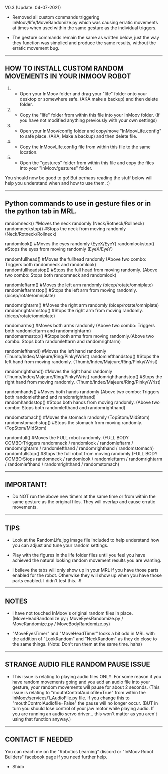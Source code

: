 V0.3 (Update: 04-07-2021)
- Removed all custom commands triggering InMoov/life/MoveRandomize.py which was causing erratic movements at times when used within the same gesture as the individual triggers.

- The gesture commands remain the same as written below, just the way they function was simplied and produce the same results, without the erratic movement bug.  
-----------------------------------------------------------
HOW TO INSTALL CUSTOM RANDOM MOVEMENTS IN YOUR INMOOV ROBOT
-----------------------------------------------------------
1) - Open your InMoov folder and drag your "life" folder onto your desktop or somewhere safe. (AKA make a backup) and then delete folder.

2) - Copy the "life" folder from within this file into your InMoov folder. (If you have not modified anything previously with your own settings)

3) - Open your InMoov/config folder and copy/move "InMoovLife.config" to safe place. (AKA, Make a backup) and then delete file.

4) - Copy the InMoovLife.config file from within this file to the same location.

5) - Open the "gestures" folder from within this file and copy the files into your "InMoov/gestures" folder.

You should now be good to go! But perhaps reading the stuff below will help you understand when and how to use them. :)

------------------------------------------------------------------------------------------
Python commands to use in gesture files or in the python tab in MRL.
------------------------------------------------------------------------------------------
randomneck()   #Moves the neck randomly (Neck/Rotneck/Rollneck)
randomneckstop()   #Stops the neck from moving randomly (Neck/Rotneck/Rollneck)

randomlook()   #Moves the eyes randomly (EyeX/EyeY)
randomlookstop()   #Stops the eyes from moving randomly (EyeX/EyeY)

randomfullhead()   #Moves the fullhead randomly (Above two combo: Triggers both randomneck and randomlook)   
randomfullheadstop()    #Stops the full head from moving randomly. (Above two combo: Stops both randomneck and randomlook)   

randomleftarm()   #Moves the left arm randomly (bicep/rotate/omniplate)
randomleftarmstop()   #Stops the left arm from moving randomly.(bicep/rotate/omniplate)

randomrightarm()   #Moves the right arm randomly (bicep/rotate/omniplate)
randomrightarmstop()   #Stops the right arm from moving randomly.(bicep/rotate/omniplate)

randomarms()   #Moves both arms randomly (Above two combo: Triggers both randomleftarm and randomrightarm)   
randomarmsstop()   #Stops both arms from moving randomly.(Above two combo: Stops both randomleftarm and randomrightarm)   

randomlefthand()   #Moves the left hand randomly (Thumb/Index/Majeure/Ring/Pinky/Wrist)
randomlefthandstop()   #Stops the left hand from moving randomly.    (Thumb/Index/Majeure/Ring/Pinky/Wrist)

randomrighthand()   #Moves the right hand randomly (Thumb/Index/Majeure/Ring/Pinky/Wrist)
randomrighthandstop()   #Stops the right hand from moving randomly.    (Thumb/Index/Majeure/Ring/Pinky/Wrist)

randomhands()   #Moves both hands randomly (Above two combo: Triggers both randomlefthand and randomrighthand)  
randomhandsstop()   #Stops both hands from moving randomly.    (Above two combo: Stops both randomlefthand and randomrighthand)  

randomstomach()   #Moves the stomach randomly (TopStom/MidStom)
randomstomachstop()   #Stops the stomach from moving randomly. (TopStom/MidStom)

randomfull()   #Moves the FULL robot randomly. (FULL BODY COMBO:Triggers randomneck / randomlook / randomleftarm / randomrightarm / randomlefthand / randomrighthand / randomstomach)
randomfullstop()   #Stops the full robot from moving randomly (FULL BODY COMBO:Stops randomneck / randomlook / randomleftarm / randomrightarm / randomlefthand / randomrighthand / randomstomach)

----------
IMPORTANT!
----------
- Do NOT run the above new timers at the same time or from within the same gesture as the original files. They will overlap and cause erratic movements. 

----
TIPS
----
- Look at the RandomLife.jpg image file included to help understand how you can adjust and tune your random settings. 

- Play with the figures in the life folder files until you feel you have achieved the natural looking random movement results you are wanting.

- I believe the tabs will only show up in your MRL if you have those parts enabled for the robot. Otherwise they will show up when you have those parts enabled. I didn't test this. :9

-----
NOTES
-----
- I have not touched InMoov's original random files in place. (MoveHeadRandomize.py / MoveEyesRandomize.py / MoveRandomize.py / MoveBodyRandomize.py)

- "MoveEyesTimer" and "MoveHeadTimer" looks a bit odd in MRL with the addition of "LookRandom" and "NeckRandom" as they do close to the same things. (Note: Don't run them at the same time. haha)

-------------------------------------
STRANGE AUDIO FILE RANDOM PAUSE ISSUE
-------------------------------------
- This issue is relating to playing audio files ONLY. For some reason if you have random movements going and you add an audio file into your gesture, your random movements will pause for about 2 seconds. 
(This issue is relating to "mouthControlAudiofile=True" from within the InMoov/services/1_AudioFile.py file. If you change this to "mouthControlAudiofile=False" the pause will no longer occur. (BUT in turn you should lose control of your jaw motor while playing audio. If you are running an audio servo driver... this won't matter as you aren't using that function anyway.) 

-----------------
CONTACT IF NEEDED
-----------------
You can reach me on the "Robotics Learning" discord or "InMoov Robot Builders" facebook page if you need further help. 

- Shido

